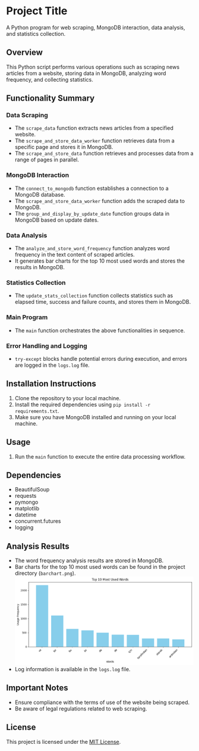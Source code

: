 # Project Title

A Python program for web scraping, MongoDB interaction, data analysis, and statistics collection.

## Overview

This Python script performs various operations such as scraping news articles from a website, storing data in MongoDB, analyzing word frequency, and collecting statistics.

## Functionality Summary

### Data Scraping

- The `scrape_data` function extracts news articles from a specified website.
- The `scrape_and_store_data_worker` function retrieves data from a specific page and stores it in MongoDB.
- The `scrape_and_store_data` function retrieves and processes data from a range of pages in parallel.

### MongoDB Interaction

- The `connect_to_mongodb` function establishes a connection to a MongoDB database.
- The `scrape_and_store_data_worker` function adds the scraped data to MongoDB.
- The `group_and_display_by_update_date` function groups data in MongoDB based on update dates.

### Data Analysis

- The `analyze_and_store_word_frequency` function analyzes word frequency in the text content of scraped articles.
- It generates bar charts for the top 10 most used words and stores the results in MongoDB.

### Statistics Collection

- The `update_stats_collection` function collects statistics such as elapsed time, success and failure counts, and stores them in MongoDB.

### Main Program

- The `main` function orchestrates the above functionalities in sequence.

### Error Handling and Logging

- `try-except` blocks handle potential errors during execution, and errors are logged in the `logs.log` file.

## Installation Instructions

1. Clone the repository to your local machine.
2. Install the required dependencies using `pip install -r requirements.txt`.
3. Make sure you have MongoDB installed and running on your local machine.

## Usage

1. Run the `main` function to execute the entire data processing workflow.

## Dependencies

- BeautifulSoup
- requests
- pymongo
- matplotlib
- datetime
- concurrent.futures
- logging

## Analysis Results

- The word frequency analysis results are stored in MongoDB.
- Bar charts for the top 10 most used words can be found in the project directory (`barchart.png`).  
![Bar Chart](https://github.com/simgeilaydameric/web-scraping-case-study/blob/main/assets/barchart.png)
- Log information is available in the `logs.log` file.

## Important Notes

- Ensure compliance with the terms of use of the website being scraped.
- Be aware of legal regulations related to web scraping.

## License

This project is licensed under the [MIT License](LICENSE).





